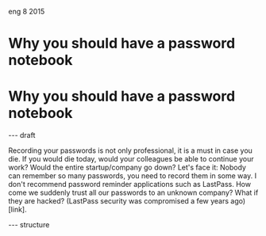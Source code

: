 <permalink>eng</permalink>
<month>8</month>
<year>2015</year>

# Why you should have a password notebook
# Why you should have a password notebook

--- draft

Recording your passwords is not only professional, it is a must in case you die.
If you would die today, would your colleagues be able to continue your work? Would the entire startup/company go down?
Let's face it: Nobody can remember so many passwords, you need to record them in some way.
I don't recommend password reminder applications such as LastPass. How come we suddenly trust all our passwords to an unknown company? What if they are hacked? (LastPass security was compromised a few years ago)[link].

--- structure